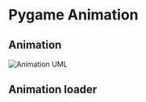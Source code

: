 # Pygame Animation

## Animation

![Animation UML](https://img.plantuml.biz/plantuml/png/hLPTJzim57tFhx3A0p2eq5udX63ZGxm0AjtsW93b9cwmvjYHxMYKhl-TwyIDazXfNrQfZNhlyVqulZxEfJP4cQhWISg9rkXAi88O9WKwFryoGVZ51Led23xh9QCysw0fuaoRbrj52lgAblQX1u2CfUP56tMAvYH_HORa3M80-o4hONwMSrPGXOpz7G2OCF3DwFl0ViqKJMsHzuOgik0KCZhBJgIHoYCnSoPVsjbXJK91pPlC3i-SRGqK6PPkq0dYacH7q1WgYNaxTWW7owc1WCwsRcBODQOgENs1LavjFwy8S5Yp3tfq74SwOYsi8JS4Mbwil-PcB4vDlKLP-XreY5n8oH7JkEHanKGUXdgGWYBh7NEHIaSwgNsAQcf64linqoLd1YzMjioQMdXY0Nt75zQHgp8ZXXvP6WeT97-kr9AaDZ_Gew20JPAK9Fr3SeeWGPKQDz7kJqsu7NSbFwXevxqxI3ueb9tJYD_MabMAj3EuyUMxFB0X-xBO_ctl8mdgiphYWsOZddR-vwkoSqgmWRyZWHGjAV5PFCepR3j9PRaTYasNuJQ7Qv2AgXYKuJi_GRUFizzNi-kEPNRpwsRsVDEnFDq_tE6dnuUxc0rtyL27VP0544c0yaRJjYenwjkAmC0NoaouPzCOPtrdVOenfo8tRpjf3SKAroA5iIDwWD_AG9DzDoOeOhE_Orj1sF71heuFnZlkGxoiZx5XKHWB-cxQ_dk3LbyOhhv16z-9flEEEqnl5qUsgzL3AslPtl9gTOL8SUhxmUAOG4HZ_aeC4HwwxJogkd54H3sROMZ8wztAwz6YWZpxDJh8SYt_Yh5zQiwEaOPmtDkj_rdHtiqDqqSsE8FetGdjl4DD_KtNCK--Jj2NwGMQ54Ii9iq5r77BAVXws_3D5Ty7zMKrYByD3sezjgvLnbr-guv9Au5GMciD1HAyuU9MJCx_HOEtgoD-MrpYptEDwCzErEk8IoxXMeINsqy0)

## Animation loader
